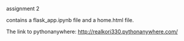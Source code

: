 assignment 2

contains a flask_app.ipynb file and a home.html file.



The link to pythonanywhere: 
http://realkori330.pythonanywhere.com/
